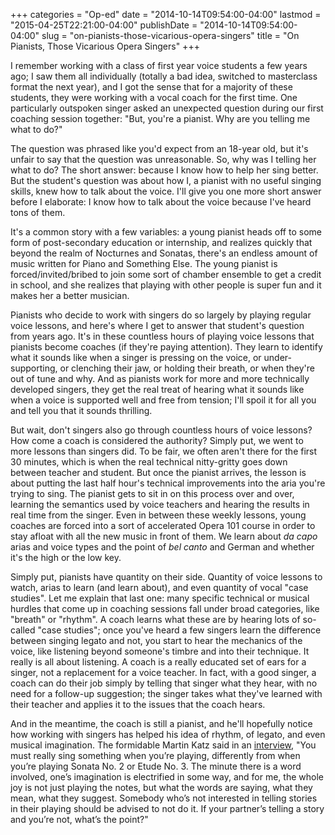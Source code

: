 +++
categories = "Op-ed"
date = "2014-10-14T09:54:00-04:00"
lastmod = "2015-04-25T22:21:00-04:00"
publishDate = "2014-10-14T09:54:00-04:00"
slug = "on-pianists-those-vicarious-opera-singers"
title = "On Pianists, Those Vicarious Opera Singers"
+++

I remember working with a class of first year voice students a few years ago; I saw them all individually (totally a bad idea, switched to masterclass format the next year), and I got the sense that for a majority of these students, they were working with a vocal coach for the first time. One particularly outspoken singer asked an unexpected question during our first coaching session together: "But, you're a pianist. Why are you telling me what to do?"

The question was phrased like you'd expect from an 18-year old, but it's unfair to say that the question was unreasonable. So, why was I telling her what to do? The short answer: because I know how to help her sing better. But the student's question was about how I, a pianist with no useful singing skills, knew how to talk about the voice. I'll give you one more short answer before I elaborate: I know how to talk about the voice because I've heard tons of them.

It's a common story with a few variables: a young pianist heads off to some form of post-secondary education or internship, and realizes quickly that beyond the realm of Nocturnes and Sonatas, there's an endless amount of music written for Piano and Something Else. The young pianist is forced/invited/bribed to join some sort of chamber ensemble to get a credit in school, and she realizes that playing with other people is super fun and it makes her a better musician.

Pianists who decide to work with singers do so largely by playing regular voice lessons, and here's where I get to answer that student's question from years ago. It's in these countless hours of playing voice lessons that pianists become coaches (if they're paying attention). They learn to identify what it sounds like when a singer is pressing on the voice, or under-supporting, or clenching their jaw, or holding their breath, or when they're out of tune and why. And as pianists work for more and more technically developed singers, they get the real treat of hearing what it sounds like when a voice is supported well and free from tension; I'll spoil it for all you and tell you that it sounds thrilling.

But wait, don't singers also go through countless hours of voice lessons? How come a coach is considered the authority? Simply put, we went to more lessons than singers did. To be fair, we often aren't there for the first 30 minutes, which is when the real technical nitty-gritty goes down between teacher and student. But once the pianist arrives, the lesson is about putting the last half hour's technical improvements into the aria you're trying to sing. The pianist gets to sit in on this process over and over, learning the semantics used by voice teachers and hearing the results in real time from the singer. Even in between these weekly lessons, young coaches are forced into a sort of accelerated Opera 101 course in order to stay afloat with all the new music in front of them. We learn about _da capo_ arias and voice types and the point of _bel canto_ and German and whether it's the high or the low key.

Simply put, pianists have quantity on their side. Quantity of voice lessons to watch, arias to learn (and learn about), and even quantity of vocal "case studies". Let me explain that last one: many specific technical or musical hurdles that come up in coaching sessions fall under broad categories, like "breath" or "rhythm". A coach learns what these are by hearing lots of so-called "case studies"; once you've heard a few singers learn the difference between singing legato and not, you start to hear the mechanics of the voice, like listening beyond someone's timbre and into their technique. It really is all about listening. A coach is a really educated set of ears for a singer, not a replacement for a voice teacher. In fact, with a good singer, a coach can do their job simply by telling that singer what they hear, with no need for a follow-up suggestion; the singer takes what they've learned with their teacher and applies it to the issues that the coach hears.

And in the meantime, the coach is still a pianist, and he'll hopefully notice how working with singers has helped his idea of rhythm, of legato, and even musical imagination. The formidable Martin Katz said in an [interview](http://www.examiner.com/article/interview-with-pianist-martin-katz), "You must really sing something when you’re playing, differently from when you’re playing Sonata No. 2 or Etude No. 3\. The minute there is a word involved, one’s imagination is electrified in some way, and for me, the whole joy is not just playing the notes, but what the words are saying, what they mean, what they suggest. Somebody who’s not interested in telling stories in their playing should be advised to not do it. If your partner’s telling a story and you’re not, what’s the point?"
